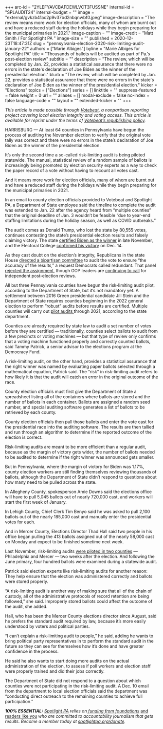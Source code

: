 +++
arc-id = "2YLEFYAVCBAFDEWLVCT3FUSSNE"
internal-id = "SPLAUDIT24"
internal-budget = ""
image = "external/gvkzb41ac2p9v37bd2nbqnwbf0.jpeg"
image-description = "The review means more work for election officials, many of whom are burnt out and have a reduced staff during the holidays while they begin preparing for the municipal primaries in 2021."
image-caption = ""
image-credit = "Matt Smith / For Spotlight PA "
image-size = ""
published = 2020-12-23T18:47:31Z
slug = "pennsylvania-election-2020-risk-limiting-audit-january-22"
authors = ["Marie Albiges"]
byline = "Marie Albiges for Spotlight PA"
title = "Thousands of ballots will be audited as part of Pa.’s post-election review"
subtitle = ""
description = "The review, which will be completed by Jan. 22, provides a statistical assurance that there were no errors in the state's declaration of Joe Biden as the winner of the presidential election."
blurb = "The review, which will be completed by Jan. 22, provides a statistical assurance that there were no errors in the state's declaration of Joe Biden as the winner of the presidential election."
kicker = "Elections"
topics = ["Elections"]
series = []
linktitle = ""
suppress-featured = false
weight = 0
url = ""
aliases = []
modal-exclude = false
no-index = false
language-code = ""
layout = ""
extended-kicker = ""
+++

<i>This article is made possible through </i><a href="http://votebeat.org/"><i>Votebeat</i></a><i>, a nonpartisan reporting project covering local election integrity and voting access. This article is available for reprint under the terms of </i><a href="https://www.votebeat.org/pages/republishing"><i>Votebeat’s republishing policy</i></a><i>.</i>

HARRISBURG — At least 64 counties in Pennsylvania have begun the process of auditing the November election to verify that the original vote tally was correct and there were no errors in the state’s declaration of Joe Biden as the winner of the presidential election.

It’s only the second time a so-called risk-limiting audit is being piloted statewide. The manual, statistical review of a random sample of ballots is increasingly being promoted by election security experts as a way to check the paper record of a vote without having to recount all votes cast.

And it means more work for election officials, <a href="https://www.spotlightpa.org/news/2020/12/pennsylvania-election-2020-officials-retiring-nightmare/">many of whom are burnt out</a> and have a reduced staff during the holidays while they begin preparing for the municipal primaries in 2021.

In an email to county election officials provided to Votebeat and Spotlight PA, a Department of State employee said the timeline to complete the audit was extended to Jan. 22 after the agency heard from “multiple counties” that the original deadline of Jan. 3 wouldn’t be feasible “due to year-end staffing limitations during the holiday season, as well as COVID outbreaks.”

The audit comes as Donald Trump, who lost the state by 80,555 votes, continues contesting the state’s presidential election results and falsely claiming victory. The state <a href="https://www.spotlightpa.org/news/2020/11/joe-biden-pennsylvania-winner-certification-final-results/">certified Biden as the winner</a> in late November, and the Electoral College <a href="https://www.spotlightpa.org/news/2020/12/joe-biden-pennsylvania-presidential-election-electors-cast-ballots/">confirmed his victory</a> on Dec. 14.

<script src="https://www.spotlightpa.org/embed.js" async></script><div data-spl-embed-version="1" data-spl-src="https://www.spotlightpa.org/embeds/newsletter/"></div>

As they cast doubt on the election’s integrity, Republicans in the state House <a href="https://www.spotlightpa.org/news/2020/11/pennsylvania-election-2020-audit-review-republican-integrity-confusion/">directed a bipartisan committee</a> to audit the vote to ensure “the accuracy of the results,” a request Democrats called redundant. That panel <a href="https://www.spotlightpa.org/news/2020/11/pennsylvania-2020-election-audit-gop-legislature-fraud-kathy-boockvar/">rejected the assignment</a>, though GOP leaders are <a href="https://www.abc27.com/news/pennsylvania/senate-president-pro-tempore-jake-corman-plans-to-introduce-resolution-to-review-2020-general-election/">continuing to call</a> for independent post-election reviews.

All but three Pennsylvania counties have begun the risk-limiting audit pilot, according to the Department of State, but it’s not mandatory yet. A settlement between 2016 Green presidential candidate Jill Stein and the Department of State requires counties beginning in the 2022 general election to perform “robust” audits before results are certified. Multiple counties will carry out <a href="https://www.votespa.com/About-Elections/Pages/Post-Election-Audits.aspx">pilot audits </a>through 2021, according to the state department.

Counties are already required by state law to audit a set number of votes before they are certified — traditionally, counties select ballots to audit from a few precincts or voting machines — but that type of review only confirms that a voting machine functioned properly and correctly counted ballots, said Tammy Patrick, a senior advisor to the elections program at the Democracy Fund.

A risk-limiting audit, on the other hand, provides a statistical assurance that the right winner was named by evaluating paper ballots selected through a mathematical equation, Patrick said. The “risk” in risk-limiting audit refers to how likely it is that the audit will catch an error in the original outcome of the race.

County election officials must first give the Department of State a spreadsheet listing all of the containers where ballots are stored and the number of ballots in each container. Ballots are assigned a random seed number, and special auditing software generates a list of ballots to be retrieved by each county.

County election officials then pull those ballots and enter the vote cast for the presidential race into the auditing software. The results are then tallied and run through an algorithm to determine if the reported outcome of the election is correct.

Risk-limiting audits are meant to be more efficient than a regular audit, because as the margin of victory gets wider, the number of ballots needed to be audited to determine if the right winner was announced gets smaller.

But in Pennsylvania, where the margin of victory for Biden was 1.17%, county election workers are still finding themselves reviewing thousands of ballots, although the Department of State didn’t respond to questions about how many need to be pulled across the state.

In Allegheny County, spokesperson Amie Downs said the elections office will have to pull 5,045 ballots out of nearly 720,000 cast, and workers will start the first week of January.

In Lehigh County, Chief Clerk Tim Benyo said he was asked to pull 2,100 ballots out of the nearly 185,000 cast and manually enter the presidential votes for each.

And in Mercer County, Elections Director Thad Hall said two people in his office began pulling the 413 ballots assigned out of the nearly 58,000 cast on Monday and expect to be finished sometime next week.

Last November, risk-limiting audits <a href="https://www.media.pa.gov/Pages/State-Details.aspx?newsid=366">were piloted in two counties</a> — Philadelphia and Mercer — two weeks after the election. And following the June primary, four hundred ballots were examined during a statewide audit.

Patrick said election experts like risk-limiting audits for another reason: They help ensure that the election was administered correctly and ballots were stored properly.

“A risk-limiting audit is another way of making sure that all of the chain of custody, all of the administrative protocols of record retention are being followed,” she said. Improperly stored ballots could affect the outcome of the audit, she added.

<script src="https://www.spotlightpa.org/embed.js" async></script><div data-spl-embed-version="1" data-spl-src="https://www.spotlightpa.org/embeds/donate/?teaser_text=Spotlight%20PA%20provides%20essential%2C%20public-service%20journalism%20thanks%20to%20readers%20like%20you.%20%3Cb%3EHelp%20us%20sustain%20this%20critical%20coverage%20in%202021.%3C%2Fb%3E"></div>

Hall, who has been the Mercer County elections director since August, said he prefers the standard audit required by law, because it’s more easily understood by voters and political parties.

“I can’t explain a risk-limiting audit to people,” he said, adding he wants to bring political party representatives in to perform the standard audit in the future so they can see for themselves how it’s done and have greater confidence in the process.

He said he also wants to start doing more audits on the actual administration of the election, to assess if poll workers and election staff were properly trained and did their jobs correctly.

The Department of State did not respond to a question about which counties were not participating in the risk-limiting audit. A Dec. 10 email from the department to local election officials said the department was “conducting direct outreach to the remaining counties to achieve full participation.”

<i><b>100% ESSENTIAL:</b></i><i> </i><a href="https://www.spotlightpa.org/"><i>Spotlight PA</i></a><i> relies on</i><a href="https://www.spotlightpa.org/support"><i> funding from foundations</i></a><i> </i><a href="https://www.spotlightpa.org/support">and readers like you</a><i> who are committed to accountability journalism that gets results. Become a member today at </i><a href="http://checkout.fundjournalism.org/memberform?org_id=spotlightpa&campaign=701f4000000TVuIAAW"><i>spotlightpa.org/donate</i></a><i>.</i>
